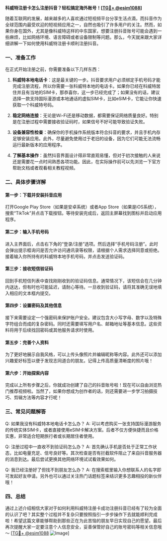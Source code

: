 **科威特注册卡怎么注册抖音？轻松搞定海外账号！[[TG💪+ @esim1088](https://t.me/s/esim1088)]**

随着互联网的发展，越来越多的人喜欢通过短视频平台分享生活点滴，而抖音作为全球范围内最受欢迎的短视频应用之一，自然也吸引了许多用户的关注。然而，如果你身在国外，尤其是像科威特这样的中东国家，想要注册抖音账号可能会遇到一些麻烦，比如网络环境、语言障碍或者设备限制等问题。那么，今天就来跟大家详细讲解一下如何使用科威特注册卡顺利注册抖音。

### 一、准备工作

在正式开始注册之前，你需要准备以下几样东西：

1. **科威特本地电话卡**：这是最关键的一步。抖音要求用户必须绑定手机号码才能完成注册流程，所以你需要一张科威特本地的电话卡。如果你已经在科威特居住并且有当地的SIM卡，那恭喜你，这一步已经完成了；如果没有的话，建议选择一款支持国际漫游或本地通话的虚拟SIM卡，比如eSIM卡，它能让你快速获取一个科威特号码。

2. **稳定网络连接**：无论是Wi-Fi还是移动数据，都需要保证网络质量良好。特别是在注册过程中需要接收验证码时，如果信号不好可能导致验证失败。

3. **设备兼容性检查**：确保你的手机操作系统版本符合抖音的要求，并且手机内存足够安装应用。此外，尽量避免使用过于老旧的设备，因为它们可能无法流畅运行最新版本的应用程序。

4. **了解基本操作**：虽然抖音界面设计得非常直观易懂，但对于初次接触的人来说还是需要花一点时间熟悉各项功能。因此，在实际操作前可以先浏览一下官方帮助文档或者观看相关教程视频。

### 二、具体步骤详解

#### 第一步：下载并安装抖音应用

打开Google Play Store（如果是安卓系统）或者App Store（如果是iOS系统），搜索“TikTok”并点击下载按钮。等待安装完成后，返回主屏幕找到图标并启动应用程序。

#### 第二步：输入手机号码

进入主界面后，点击右下角的“登录/注册”选项。然后选择“手机号码注册”。此时会弹出提示框询问是否允许访问通讯录等权限，请根据个人需求选择同意或拒绝。接着输入你所持有的科威特本地手机号码，并点击发送验证码。

#### 第三步：接收短信验证码

回到手机短信列表中查找刚刚收到的验证码信息。通常情况下，该短信会在几分钟内送达，但有时也可能延迟，请耐心等待。一旦收到验证码，请将其准确无误地填入相应的文本框内提交。

#### 第四步：设置密码及其他信息

接下来需要设定一个强密码来保护账户安全。建议包含大小写字母、数字以及特殊字符组合而成的复杂密码。同时还需要填写用户名、邮箱地址等基本信息。这些资料将用于后续找回密码或其他服务请求时使用。

#### 第五步：完善个人资料

为了更好地展示自我风格，可以上传头像照片并编辑昵称等内容。此外还可以添加兴趣爱好标签以便于发现志同道合的朋友。记得上传高质量清晰度的照片哦！

#### 第六步：开始探索内容

完成以上所有步骤之后，你就成功创建了自己的抖音账号啦！现在可以自由浏览热门推荐视频啦。当然了，如果你想成为创作者的话，则还需要进一步学习拍摄技巧、剪辑方法等内容才行呢！

### 三、常见问题解答

Q: 如果我没有科威特本地电话卡怎么办？
A: 可以考虑购买一张支持国际漫游服务的传统实体SIM卡，或者直接使用eSIM卡解决方案。后者不仅方便快捷而且价格实惠，非常适合短期旅行者或长期居住者使用。

Q: 注册过程中一直收不到验证码怎么办？
A: 首先确认手机是否处于正常工作状态，比如电量充足、信号良好等。其次检查是否有拦截软件阻止了来自抖音服务器的消息到达。最后尝试更换其他网络环境试试看效果如何。

Q: 我已经注册好了但找不到朋友怎么办？
A: 在搜索框里输入你想联系人的名字即可发起好友申请。另外也可以通过关注热门话题标签来结识更多志趣相投的新伙伴哦！

### 四、总结

通过上述介绍相信大家对于如何利用科威特注册卡成功注册抖音已经有了较为全面的认识了吧？其实整个过程并不复杂只要按照指引一步步操作下去就能顺利完成啦！希望这篇文章能够帮助到那些正在为此苦恼的朋友早日实现自己的愿望。最后再次提醒大家一定要注意个人信息安全，妥善保管好自己的账号密码等相关信息哦～ [[TG💪+ @esim1088](https://t.me/s/esim1088) ![Image](https://i.postimg.cc/4NQfJmqS/Snipaste-2025-05-13-00-14-12.png)]